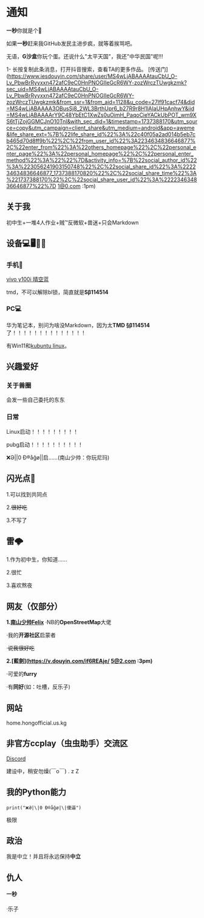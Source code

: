# 通知
**一秒**你就是个🐔

如果**一秒**赶来我GitHub发民主进步疯，就等着挨骂吧。

无语，**G沙盒**你玩个蛋。还说什么"太平天国"，我还"中华民国"呢!!!

1- 长按复制此条消息，打开抖音搜索，查看TA的更多作品。 [传送门](https://www.iesdouyin.com/share/user/MS4wLjABAAAAtauCbU_O-Lv_PbwBrRyyxxn472afC9eC0HnPNOGIIeGcR6WY-zozWrczTUwgkzmk?sec_uid=MS4wLjABAAAAtauCbU_O-Lv_PbwBrRyyxxn472afC9eC0HnPNOGIIeGcR6WY-zozWrczTUwgkzmk&from_ssr=1&from_aid=1128&u_code=27lf91cacf74&did=MS4wLjABAAAA3OBusSj8_2WL3BrthUpr6_b27R9r8H1lAIaUHpAnhwY&iid=MS4wLjABAAAArY9C48YbEtC1XwZs0uOimH_PaqoCieYACkUbPOT_wm9XS6tTjZojGGMCJnO10Tnl&with_sec_did=1&timestamp=1737388170&utm_source=copy&utm_campaign=client_share&utm_medium=android&app=aweme&life_share_ext=%7B%22life_share_id%22%3A%22c40f05a2ad014b5eb7cb465d70d8ff9b%22%2C%22from_user_id%22%3A2234634836646877%2C%22enter_from%22%3A%22others_homepage%22%2C%22personal_enter_page%22%3A%22personal_homepage%22%2C%22personal_enter_method%22%3A%22%22%7D&activity_info=%7B%22social_author_id%22%3A%223056241903150748%22%2C%22social_share_id%22%3A%222234634836646877_1737388170820%22%2C%22social_share_time%22%3A%221737388170%22%2C%22social_share_user_id%22%3A%222234634836646877%22%7D 1@0.com :1pm)

## 关于我
初中生+一堆4人作业+贼™反微软+兽迷+只会Markdown
## 设备💻🖥️📱🤳
### 手机🤳
[vivo y100i 晴空蓝](https://shop.vivo.com.cn/product/10009116?skuId=129892)

tmd，不可以解除bl锁，简直就是**Sβ114514**
### PC💻
华为笔记本，别问为啥没Markdown，因为太**TMD §β114514**了！！！！！！！！！！！！！！

有Win11和[kubuntu linux](https://kubuntu.org/)。

## 兴趣爱好
### 关于兽圈
会发一些自己委托的东东
### 日常
Linux启动！！！！！！！！！

pubg启动！！！！！！！！！！

❌Ə|\|0 Ð®️åğø|\|启......(南山少帅：你玩尼玛)
## 闪光点🤩
1.可以找到共同点

2.~~很好吃~~

3.不写了
## 雷🌩️
1.作为初中生，你知道......

2.很忙

3.喜欢熬夜
## 网友（仅部分）
**1.[南山少帅Felix](https://www.facebook.com/felix.ng.52056)**
·NB的**OpenStreetMap**大佬

·我的**开源社区**启蒙者

·~~说我很好吃~~

**2.[藍劍](https://v.douyin.com/if6REAje/ 5@2.com :3pm)**

·可爱的**furry**

·有**同好**(如：吐槽，反乐子)

## 网站

home.hongofficial.us.kg

## 非官方ccplay（虫虫助手）交流区
[Discord](https://discord.gg/BfUceZNGQJ)

建设中，稍安勿燥(￣o￣) . z Z

## 我的Python能力
`print("❌Ə|\|0 Ð®️åğø|\|傻逼")`

极限

## 政治
我是中立！并且将永远保持**中立**

## 仇人

#### 一秒

·乐子

